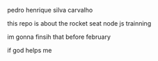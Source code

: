 pedro henrique silva carvalho


this repo is about the rocket seat node js trainning


im gonna finsih that before february 

if god helps me 


